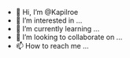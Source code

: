 - 👋 Hi, I’m @Kapilroe
- 👀 I’m interested in ...
- 🌱 I’m currently learning ...
- 💞️ I’m looking to collaborate on ...
- 📫 How to reach me ...

<!---
Kapilroe/Kapilroe is a ✨ special ✨ repository because its `README.md` (this file) appears on your GitHub profile.
You can click the Preview link to take a look at your changes.
--->
